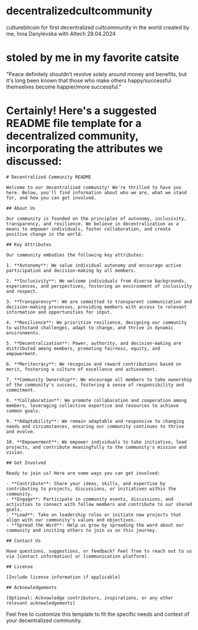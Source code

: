 # decentralizedcultcommunity
culturebitcoin for first decentralized cultcommunity in the world created by me, Inna Danylevska with AItech 28.04.2024   

# stoled by me in my favorite catsite 
"Peace definitely shouldn't revolve solely around money and benefits, but it's long been known that those who make others happy/successful themselves become happier/more successful."

# Certainly! Here's a suggested README file template for a decentralized community, incorporating the attributes we discussed:

```
# Decentralized Community README

Welcome to our decentralized community! We're thrilled to have you here. Below, you'll find information about who we are, what we stand for, and how you can get involved.

## About Us

Our community is founded on the principles of autonomy, inclusivity, transparency, and resilience. We believe in decentralization as a means to empower individuals, foster collaboration, and create positive change in the world.

## Key Attributes

Our community embodies the following key attributes:

1. **Autonomy**: We value individual autonomy and encourage active participation and decision-making by all members.

2. **Inclusivity**: We welcome individuals from diverse backgrounds, experiences, and perspectives, fostering an environment of inclusivity and respect.

3. **Transparency**: We are committed to transparent communication and decision-making processes, providing members with access to relevant information and opportunities for input.

4. **Resilience**: We prioritize resilience, designing our community to withstand challenges, adapt to change, and thrive in dynamic environments.

5. **Decentralization**: Power, authority, and decision-making are distributed among members, promoting fairness, equity, and empowerment.

6. **Meritocracy**: We recognize and reward contributions based on merit, fostering a culture of excellence and achievement.

7. **Community Ownership**: We encourage all members to take ownership of the community's success, fostering a sense of responsibility and commitment.

8. **Collaboration**: We promote collaboration and cooperation among members, leveraging collective expertise and resources to achieve common goals.

9. **Adaptability**: We remain adaptable and responsive to changing needs and circumstances, ensuring our community continues to thrive and evolve.

10. **Empowerment**: We empower individuals to take initiative, lead projects, and contribute meaningfully to the community's mission and vision.

## Get Involved

Ready to join us? Here are some ways you can get involved:

- **Contribute**: Share your ideas, skills, and expertise by contributing to projects, discussions, or initiatives within the community.
- **Engage**: Participate in community events, discussions, and activities to connect with fellow members and contribute to our shared goals.
- **Lead**: Take on leadership roles or initiate new projects that align with our community's values and objectives.
- **Spread the Word**: Help us grow by spreading the word about our community and inviting others to join us on this journey.

## Contact Us

Have questions, suggestions, or feedback? Feel free to reach out to us via [contact information] or [communication platform].

## License

[Include license information if applicable]

## Acknowledgements

[Optional: Acknowledge contributors, inspirations, or any other relevant acknowledgements]

```

Feel free to customize this template to fit the specific needs and context of your decentralized community.
